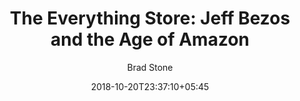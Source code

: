 ---
title: "The Everything Store: Jeff Bezos and the Age of Amazon"
date: 2018-10-20T23:37:10+05:45
draft: false
author: 'Brad Stone'
read_year: '2018'
recommendation: '3'
url: /bookshelf/the-everything-store/
---